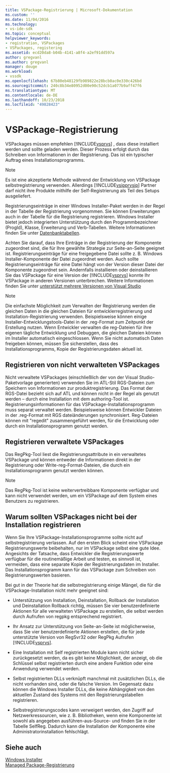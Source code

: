 ```yaml
---
title: VSPackage-Registrierung | Microsoft-Dokumentation
ms.custom: ''
ms.date: 11/04/2016
ms.technology:
- vs-ide-sdk
ms.topic: conceptual
helpviewer_keywords:
- registration, VSPackages
- VSPackages, registering
ms.assetid: ecd20da8-b04b-4141-a8f4-a2ef91dd597a
author: gregvanl
ms.author: gregvanl
manager: douge
ms.workload:
- vssdk
ms.openlocfilehash: 67b80eb48129fb989822e28bcb0ac0e330c426bd
ms.sourcegitcommit: 240c8b34e80952d00e90c52dcb1a077b9aff47f6
ms.translationtype: MT
ms.contentlocale: de-DE
ms.lasthandoff: 10/23/2018
ms.locfileid: "49828423"
---
```

# <a name="vspackage-registration"></a>VSPackage-Registrierung
VSPackages müssen empfehlen [!INCLUDE[vsprvs](../../code-quality/includes/vsprvs_md.md)] , dass diese installiert werden und sollte geladen werden. Dieser Prozess erfolgt durch das Schreiben von Informationen in der Registrierung. Das ist ein typischer Auftrag eines Installationsprogramms.  
  
> [!NOTE]
>  Es ist eine akzeptierte Methode während der Entwicklung von VSPackage selbstregistrierung verwenden. Allerdings [!INCLUDE[vsipprvsip](../../extensibility/includes/vsipprvsip_md.md)] Partner darf nicht ihre Produkte mithilfe der Self-Registrierung als Teil des Setups ausgeliefert.  
  
 Registrierungseinträge in einer Windows Installer-Paket werden in der Regel in der Tabelle der Registrierung vorgenommen. Sie können Erweiterungen auch in der Tabelle für die Registrierung registrieren. Windows Installer bietet jedoch integrierten Unterstützung durch den Programmbezeichner (ProgId), Klasse, Erweiterung und Verb-Tabellen. Weitere Informationen finden Sie unter [Datenbanktabellen](/windows/desktop/Msi/database-tables).  
  
 Achten Sie darauf, dass Ihre Einträge in der Registrierung der Komponente zugeordnet sind, die für Ihre gewählte Strategie zur Seite-an-Seite geeignet ist. Registrierungseinträge für eine freigegebene Datei sollte z. B. Windows Installer-Komponente der Datei zugeordnet werden. Auch sollte Registrierungseinträge für eine Datei hängt von der Version dieser Datei der Komponente zugeordnet sein. Andernfalls installieren oder deinstallieren Sie das VSPackage für eine Version der [!INCLUDE[vsprvs](../../code-quality/includes/vsprvs_md.md)] konnte Ihr VSPackage in anderen Versionen unterbrechen. Weitere Informationen finden Sie unter [unterstützt mehrere Versionen von Visual Studio](../../extensibility/supporting-multiple-versions-of-visual-studio.md)  
  
> [!NOTE]
>  Die einfachste Möglichkeit zum Verwalten der Registrierung werden die gleichen Daten in die gleichen Dateien für entwicklerregistrierung und Installation-Registrierung verwenden. Beispielsweise können einige Installer-Entwicklungstools-Datei in der .reg-Format zum Zeitpunkt der Erstellung nutzen. Wenn Entwickler verwalten die reg-Dateien für ihre eigenen tägliche Entwicklung und Debuggen, die gleichen Dateien können im Installer automatisch eingeschlossen. Wenn Sie nicht automatisch Daten freigeben können, müssen Sie sicherstellen, dass des Installationsprogramms, Kopie der Registrierungsdaten aktuell ist.  
  
## <a name="registering-unmanaged-vspackages"></a>Registrieren von nicht verwalteten VSPackages  
 Nicht verwaltete VSPackages (einschließlich der von der Visual Studio-Paketvorlage generierten) verwenden Sie im ATL-Stil RGS-Dateien zum Speichern von Informationen zur produktregistrierung. Das Format der RGS-Datei bezieht sich auf ATL und können nicht in der Regel als genutzt werden – durch eine Installation mit dem authoring-Tool ist. Registrierungsinformationen für das VSPackage-Installationsprogramm muss separat verwaltet werden. Beispielsweise können Entwickler Dateien in der .reg-Format mit RGS dateiänderungen synchronisiert. Reg-Dateien können mit "regedit" zusammengeführt werden, für die Entwicklung oder durch ein Installationsprogramm genutzt werden.  
  
## <a name="registering-managed-vspackages"></a>Registrieren verwaltete VSPackages  
 Das RegPkg-Tool liest die Registrierungsattribute in ein verwaltetes VSPackage und können entweder die Informationen direkt in der Registrierung oder Write-reg-Format-Dateien, die durch ein Installationsprogramm genutzt werden können.  
  
> [!NOTE]
>  Das RegPkg-Tool ist keine weitervertreibbare Komponente verfügbar und kann nicht verwendet werden, um ein VSPackage auf dem System eines Benutzers zu registrieren.  
  
## <a name="why-vspackages-should-not-self-register-at-install-time"></a>Warum sollten VSPackages nicht bei der Installation registrieren  
 Wenn Sie Ihre VSPackage-Installationsprogramme sollte nicht auf selbstregistrierung verlassen. Auf den ersten Blick scheint eine VSPackage Registrierungswerte beibehalten, nur im VSPackage selbst eine gute Idee. Angesichts der Tatsache, dass Entwickler die Registrierungswerte verfügbar für die routinemäßige Arbeit und testen, es sinnvoll ist, vermeiden, dass eine separate Kopie der Registrierungsdaten im Installer. Das Installationsprogramm kann für das VSPackage zum Schreiben von Registrierungswerten basieren.  
  
 Bei gut in der Theorie hat die selbstregistrierung einige Mängel, die für die VSPackage-Installation nicht mehr geeignet sind:  
  
- Unterstützung von Installation, Deinstallation, Rollback der Installation und Deinstallation Rollback richtig, müssen Sie vier benutzerdefinierte Aktionen für alle verwalteten VSPackage zu erstellen, die selbst werden durch Aufrufen von regpkg entsprechend registriert.  
  
- Ihr Ansatz zur Unterstützung von Seite-an-Seite ist möglicherweise, dass Sie vier benutzerdefinierte Aktionen erstellen, die für jede unterstützte Version von RegSvr32 oder RegPkg Aufrufen [!INCLUDE[vsprvs](../../code-quality/includes/vsprvs_md.md)].  
  
- Eine Installation mit Self registrierten Module kann nicht sicher zurückgesetzt werden, da es gibt keine Möglichkeit, der anzeigt, ob die Schlüssel selbst registrierten durch eine andere Funktion oder eine Anwendung verwendet werden.  
  
- Selbst registrierten DLLs verknüpft manchmal mit zusätzlichen DLLs, die nicht vorhanden sind, oder die falsche Version. Im Gegensatz dazu können die Windows Installer DLLs, die keine Abhängigkeit von den aktuellen Zustand des Systems mit den Registrierungstabellen registrieren.  
  
- Selbstregistrierungscodes kann verweigert werden, den Zugriff auf Netzwerkressourcen, wie z. B. Bibliotheken, wenn eine Komponente ist sowohl als angegeben ausführen-aus-Source- und finden Sie in der Tabelle SelfReg. Dadurch kann die Installation der Komponente eine Administratorinstallation fehlschlägt.  
  
## <a name="see-also"></a>Siehe auch  
 [Windows Installer](/windows/desktop/Msi/windows-installer-portal)   
 [Managed Package-Registrierung](https://msdn.microsoft.com/library/f69e0ea3-6a92-4639-8ca9-4c9c210e58a1)